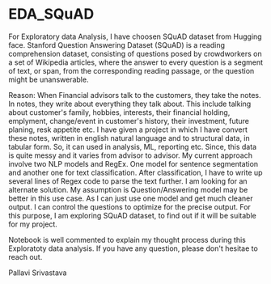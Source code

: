 # EDA_SQuAD

For Exploratory data Analysis, I have choosen SQuAD dataset from Hugging face. Stanford Question Answering Dataset (SQuAD) is a reading comprehension dataset, consisting of questions posed by crowdworkers on a set of Wikipedia articles, where the answer to every question is a segment of text, or span, from the corresponding reading passage, or the question might be unanswerable.

Reason: When Financial advisors talk to the customers, they take the notes. In notes, they write about everything they talk about. This include talking about customer's family, hobbies, interests, their financial holding, emplyment, change/event in customer's history, their investment, future planing, resk appetite etc. I have given a project in which I have convert these notes, written in english natural language and to structural data, in tabular form. So, it can used in analysis, ML, reporting etc. Since, this data is quite messy and it varies from advisor to advisor. My current approach involve two NLP models and RegEx. One model for sentence segmentation and another one for text classification. After classification, I have to write up several lines of Regex code to parse the text further. I am looking for an alternate solution. My assumption is Question/Answering model may be better in this use case. As I can just use one model and get much cleaner output. I can control the questions to optimize for the precise output. For this purpose, I am exploring SQuAD dataset, to find out if it will be suitable for my project.

Notebook is well commented to explain my thought process during this Exploratoty data analysis. If you have any question, please don't hesitae to reach out.

Pallavi Srivastava
